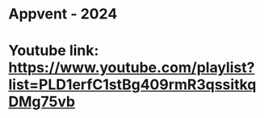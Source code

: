 # Appvent - 2024 

# Youtube link: https://www.youtube.com/playlist?list=PLD1erfC1stBg409rmR3qssitkqDMg75vb


